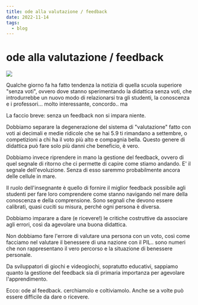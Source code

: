 ```yaml
---
title: ode alla valutazione / feedback
date: 2022-11-14
tags:
  - blog
---
```

# ode alla valutazione / feedback

![](../assets/feedback.jpg)

Qualche giorno fa ha fatto tendenza la notizia di quella scuola superiore "senza voti", ovvero dove stanno sperimentando la didattica senza voti, che introdurrebbe un nuovo modo di relazionarsi tra gli studenti, la conoscenza e i professori... molto interessante, concordo.. ma

La faccio breve: senza un feedback non si impara niente.

Dobbiamo separare la degenerazione del sistema di "valutazione" fatto con voti ai decimali e medie ridicole che se hai 5.9 ti rimandano a settembre, o competizioni a chi ha il voto più alto e compagnia bella. Questo genere di didattica può fare solo più danni che beneficio, è vero.

Dobbiamo invece riprendere in mano la gestione del feedback, ovvero di quel segnale di ritorno che ci permette di capire come stiamo andando. E' il segnale dell'evoluzione. Senza di esso saremmo probabilmente ancora delle cellule in mare.

Il ruolo dell'insegnante è quello di fornire il miglior feedback possibile agli studenti per fare loro comprendere come stanno navigando nel mare della conoscenza e della comprensione. Sono segnali che devono essere calibrati, quasi cuciti su misura, perché ogni persona è diversa.

Dobbiamo imparare a dare (e ricevere!) le critiche costruttive da associare agli errori, così da agevolare una buona didattica.

Non dobbiamo fare l'errore di valutare una persona con un voto, così come facciamo nel valutare il benessere di una nazione con il PIL.. sono numeri che non rappresentano il vero percorso e la situazione di benessere personale.

Da sviluppatori di giochi e videogiochi, sopratutto educativi, sappiamo quanto la gestione del feedback sia di primaria importanza per agevolare l'apprendimento.

Ecco: ode al feedback. cerchiamolo e coltiviamolo.
Anche se a volte può essere difficile da dare o ricevere.
